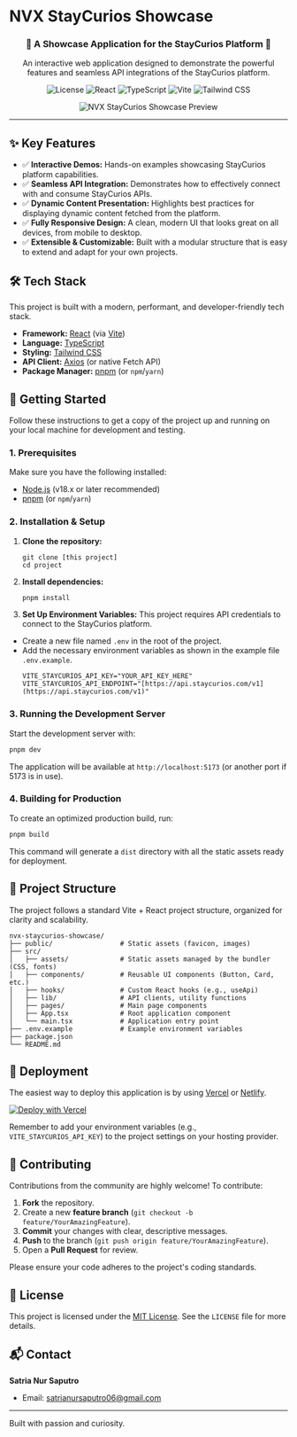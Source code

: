 # NVX StayCurios Showcase


<h3 align="center">🚀 A Showcase Application for the StayCurios Platform 🚀</h3>

<p align="center">
  An interactive web application designed to demonstrate the powerful features and seamless API integrations of the StayCurios platform.
</p>

<p align="center">
  <!-- Badges/Shields -->
  <img src="https://img.shields.io/badge/license-MIT-green.svg" alt="License">
  <img src="https://img.shields.io/badge/React-18-blue?logo=react" alt="React">
  <img src="https://img.shields.io/badge/TypeScript-5.x-blue?logo=typescript" alt="TypeScript">
  <img src="https://img.shields.io/badge/Vite-5.x-purple?logo=vite" alt="Vite">
  <img src="https://img.shields.io/badge/Tailwind_CSS-3.x-38B2AC?logo=tailwind-css" alt="Tailwind CSS">
</p>

<!-- Replace with a screenshot or GIF of your application -->
<p align="center">
  <img src="https://raw.githubusercontent.com/m-satria-saputro/nvx-staycurios-showcase/main/public/showcase.png" alt="NVX StayCurios Showcase Preview">
</p>

---

## ✨ Key Features

-   ✅ **Interactive Demos:** Hands-on examples showcasing StayCurios platform capabilities.
-   ✅ **Seamless API Integration:** Demonstrates how to effectively connect with and consume StayCurios APIs.
-   ✅ **Dynamic Content Presentation:** Highlights best practices for displaying dynamic content fetched from the platform.
-   ✅ **Fully Responsive Design:** A clean, modern UI that looks great on all devices, from mobile to desktop.
-   ✅ **Extensible & Customizable:** Built with a modular structure that is easy to extend and adapt for your own projects.

## 🛠️ Tech Stack

This project is built with a modern, performant, and developer-friendly tech stack.

-   **Framework:** [React](https://react.dev/) (via [Vite](https://vitejs.dev/))
-   **Language:** [TypeScript](https://www.typescriptlang.org/)
-   **Styling:** [Tailwind CSS](https://tailwindcss.com/)
-   **API Client:** [Axios](https://axios-http.com/) (or native Fetch API)
-   **Package Manager:** [pnpm](https://pnpm.io/) (or `npm`/`yarn`)

## 🚀 Getting Started

Follow these instructions to get a copy of the project up and running on your local machine for development and testing.

### 1. Prerequisites

Make sure you have the following installed:
-   [Node.js](https://nodejs.org/en/) (v18.x or later recommended)
-   [pnpm](https://pnpm.io/installation) (or `npm`/`yarn`)

### 2. Installation & Setup

1.  **Clone the repository:**
    ```
    git clone [this project]
    cd project
    ```

2.  **Install dependencies:**
    ```bash
    pnpm install
    ```

3.  **Set Up Environment Variables:**
    This project requires API credentials to connect to the StayCurios platform.

   -   Create a new file named `.env` in the root of the project.
   -   Add the necessary environment variables as shown in the example file `.env.example`.
       ```env
       VITE_STAYCURIOS_API_KEY="YOUR_API_KEY_HERE"
       VITE_STAYCURIOS_API_ENDPOINT="[https://api.staycurios.com/v1](https://api.staycurios.com/v1)"
       ```

### 3. Running the Development Server

Start the development server with:

```bash
pnpm dev
```

The application will be available at `http://localhost:5173` (or another port if 5173 is in use).

### 4. Building for Production

To create an optimized production build, run:

```bash
pnpm build
```

This command will generate a `dist` directory with all the static assets ready for deployment.

## 📂 Project Structure

The project follows a standard Vite + React project structure, organized for clarity and scalability.

```
nvx-staycurios-showcase/
├── public/                 # Static assets (favicon, images)
├── src/
│   ├── assets/             # Static assets managed by the bundler (CSS, fonts)
│   ├── components/         # Reusable UI components (Button, Card, etc.)
│   ├── hooks/              # Custom React hooks (e.g., useApi)
│   ├── lib/                # API clients, utility functions
│   ├── pages/              # Main page components
│   ├── App.tsx             # Root application component
│   └── main.tsx            # Application entry point
├── .env.example            # Example environment variables
├── package.json
└── README.md
```

## 🚢 Deployment

The easiest way to deploy this application is by using [Vercel](https://vercel.com/) or [Netlify](https://www.netlify.com/).

[![Deploy with Vercel](https://vercel.com/button)](https://vercel.com/)

Remember to add your environment variables (e.g., `VITE_STAYCURIOS_API_KEY`) to the project settings on your hosting provider.

## 🤝 Contributing

Contributions from the community are highly welcome! To contribute:

1.  **Fork** the repository.
2.  Create a new **feature branch** (`git checkout -b feature/YourAmazingFeature`).
3.  **Commit** your changes with clear, descriptive messages.
4.  **Push** to the branch (`git push origin feature/YourAmazingFeature`).
5.  Open a **Pull Request** for review.

Please ensure your code adheres to the project's coding standards.

## 📄 License

This project is licensed under the [MIT License](https://opensource.org/license/mit). See the `LICENSE` file for more details.

## 📬 Contact

**Satria Nur Saputro**

-   Email: [satrianursaputro06@gmail.com](mailto:satrianursaputro06@gmail.com)

---

Built with passion and curiosity.
